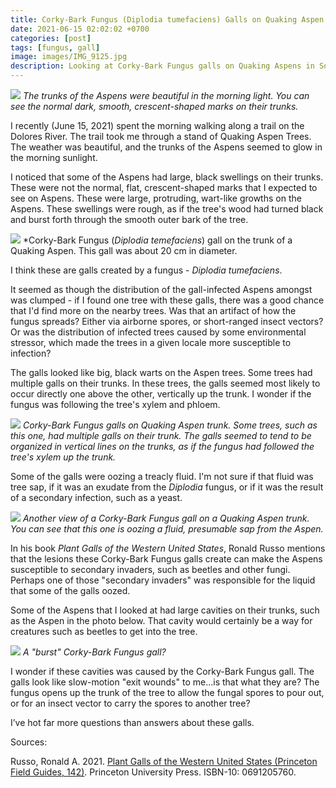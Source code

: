 ```yaml
---
title: Corky-Bark Fungus (Diplodia tumefaciens) Galls on Quaking Aspen
date: 2021-06-15 02:02:02 +0700
categories: [post]
tags: [fungus, gall]
image: images/IMG_9125.jpg
description: Looking at Corky-Bark Fungus galls on Quaking Aspens in Southwestern Colorado
---
```


![](images/IMG_9236.jpg) *The trunks of the Aspens were beautiful in the morning light. You can see the normal dark, smooth, crescent-shaped marks on their trunks.*

I recently (June 15, 2021) spent the morning walking along a trail on the Dolores River. The trail took me through a stand of Quaking Aspen Trees. The weather was beautiful, and the trunks of the Aspens seemed to glow in the morning sunlight.

I noticed that some of the Aspens had large, black swellings on their trunks. These were not the normal, flat, crescent-shaped marks that I expected to see on Aspens. These were large, protruding, wart-like growths on the Aspens. These swellings were rough, as if the tree's wood had turned black and burst forth through the smooth outer bark of the tree.

![](images/IMG_9234.jpg) *Corky-Bark Fungus (_Diplodia temefaciens_) gall on the trunk of a Quaking Aspen. This gall was about 20 cm in diameter.

I think these are galls created by a fungus - _Diplodia tumefaciens_.


It seemed as though the distribution of the gall-infected Aspens amongst was clumped - if I found one tree with these galls, there was a good chance that I'd find more on the nearby trees. Was that an artifact of how the fungus spreads? Either via airborne spores, or short-ranged insect vectors? Or was the distribution of infected trees caused by some environmental stressor, which made the trees in a given locale more susceptible to infection?

The galls looked like big, black warts on the Aspen trees. Some trees had multiple galls on their trunks. In these trees, the galls seemed most likely to occur directly one above the other, vertically up the trunk. I wonder if the fungus was following the tree's xylem and phloem.

![](images/IMG_9233.jpg) *Corky-Bark Fungus galls on Quaking Aspen trunk. Some trees, such as this one, had multiple galls on their trunk. The galls seemed to tend to be organized in vertical lines on the trunks, as if the fungus had followed the tree's xylem up the trunk.*

Some of the galls were oozing a treacly fluid. I'm not sure if that fluid was tree sap, if it was an exudate from the _Diplodia_ fungus, or if it was the result of a secondary infection, such as a yeast.

![](images/IMG_9125.jpg) *Another view of a Corky-Bark Fungus gall on a Quaking Aspen trunk. You can see that this one is oozing a fluid, presumable sap from the Aspen.*

In his book _Plant Galls of the Western United States_, Ronald Russo mentions that the lesions these Corky-Bark Fungus galls create can make the Aspens susceptible to secondary invaders, such as beetles and other fungi. Perhaps one of those "secondary invaders" was responsible for the liquid that some of the galls oozed.

Some of the Aspens that I looked at had large cavities on their trunks, such as the Aspen in the photo below. That cavity would certainly be a way for creatures such as beetles to get into the tree.

![](images/IMG_9128.jpg) *A "burst" Corky-Bark Fungus gall?*

I wonder if these cavities was caused by the Corky-Bark Fungus gall. The galls look like slow-motion "exit wounds" to me...is that what they are? The fungus opens up the trunk of the tree to allow the fungal spores to pour out, or for an insect vector to carry the spores to another tree?

I’ve hot far more questions than answers about these galls.

Sources:

Russo, Ronald A. 2021. [Plant Galls of the Western United States (Princeton Field Guides, 142)](https://www.amazon.com/Western-United-States-Princeton-Guides/dp/0691205760?psc=1). Princeton University Press. ISBN-10: 0691205760.
